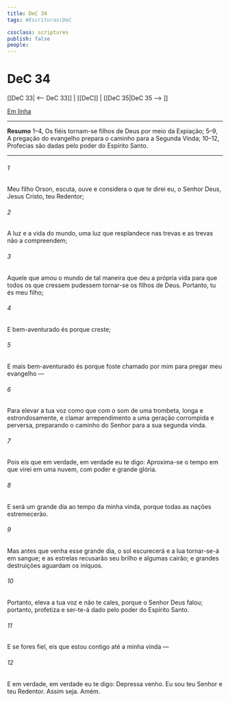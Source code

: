 ```yaml
---
title: DeC 34
tags: #Escrituras\DeC

cssclass: scriptures
publish: false
people:
---
```


# DeC 34
[[DeC 33| <-- DeC 33]] | [[DeC]] | [[DeC 35|DeC 35 --> ]]

[Em linha](https://churchofjesuschrist.org/study/scriptures/dc-testament/dc/34?lang=por)

---
__Resumo__
1–4, Os fiéis tornam-se filhos de Deus por meio da Expiação; 5–9, A pregação do evangelho prepara o caminho para a Segunda Vinda; 10–12, Profecias são dadas pelo poder do Espírito Santo.

---
###### 1 
Meu filho Orson, escuta, ouve e considera o que te direi eu, o Senhor Deus, Jesus Cristo, teu Redentor;

###### 2 
A luz e a vida do mundo, uma luz que resplandece nas trevas e as trevas não a compreendem;

###### 3 
Aquele que amou o mundo de tal maneira que deu a própria vida para que todos os que cressem pudessem tornar-se os filhos de Deus. Portanto, tu és meu filho;

###### 4 
E bem-aventurado és porque creste;

###### 5 
E mais bem-aventurado és porque foste chamado por mim para pregar meu evangelho —

###### 6 
Para elevar a tua voz como que com o som de uma trombeta, longa e estrondosamente, e clamar arrependimento a uma geração corrompida e perversa, preparando o caminho do Senhor para a sua segunda vinda.

###### 7 
Pois eis que em verdade, em verdade eu te digo: Aproxima-se o tempo em que virei em uma nuvem, com poder e grande glória.

###### 8 
E será um grande dia ao tempo da minha vinda, porque todas as nações estremecerão.

###### 9 
Mas antes que venha esse grande dia, o sol escurecerá e a lua tornar-se-á em sangue; e as estrelas recusarão seu brilho e algumas cairão; e grandes destruições aguardam os iníquos.

###### 10 
Portanto, eleva a tua voz e não te cales, porque o Senhor Deus falou; portanto, profetiza e ser-te-á dado pelo poder do Espírito Santo.

###### 11 
E se fores fiel, eis que estou contigo até a minha vinda —

###### 12 
E em verdade, em verdade eu te digo: Depressa venho. Eu sou teu Senhor e teu Redentor. Assim seja. Amém.

